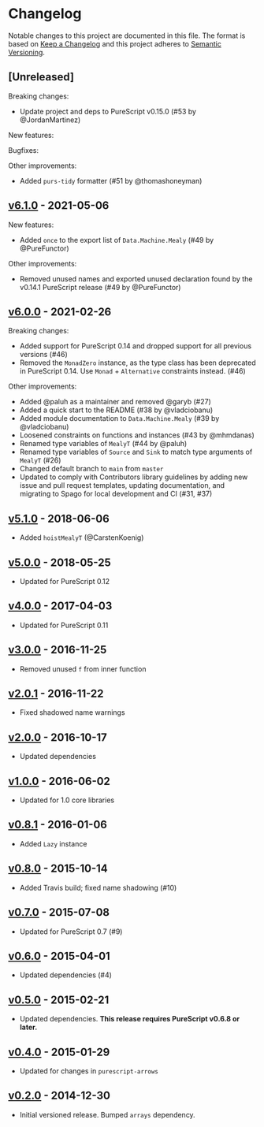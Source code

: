 # Changelog

Notable changes to this project are documented in this file. The format is based on [Keep a Changelog](https://keepachangelog.com/en/1.0.0/) and this project adheres to [Semantic Versioning](https://semver.org/spec/v2.0.0.html).

## [Unreleased]

Breaking changes:
- Update project and deps to PureScript v0.15.0 (#53 by @JordanMartinez)

New features:

Bugfixes:

Other improvements:
- Added `purs-tidy` formatter (#51 by @thomashoneyman)

## [v6.1.0](https://github.com/purescript-contrib/purescript-machines/releases/tag/v6.1.0) - 2021-05-06

New features:
- Added `once` to the export list of `Data.Machine.Mealy` (#49 by @PureFunctor)

Other improvements:
- Removed unused names and exported unused declaration found by the v0.14.1 PureScript release (#49 by @PureFunctor)

## [v6.0.0](https://github.com/purescript-contrib/purescript-machines/releases/tag/v6.0.0) - 2021-02-26

Breaking changes:
- Added support for PureScript 0.14 and dropped support for all previous versions (#46)
- Removed the `MonadZero` instance, as the type class has been deprecated in PureScript 0.14. Use `Monad` + `Alternative` constraints instead. (#46)

Other improvements:
- Added @paluh as a maintainer and removed @garyb (#27)
- Added a quick start to the README (#38 by @vladciobanu)
- Added module documentation to `Data.Machine.Mealy` (#39 by @vladciobanu)
- Loosened constraints on functions and instances (#43 by @mhmdanas)
- Renamed type variables of `MealyT` (#44 by @paluh)
- Renamed type variables of `Source` and `Sink` to match type arguments of `MealyT` (#26)
- Changed default branch to `main` from `master`
- Updated to comply with Contributors library guidelines by adding new issue and pull request templates, updating documentation, and migrating to Spago for local development and CI (#31, #37)

## [v5.1.0](https://github.com/purescript-contrib/purescript-machines/releases/tag/v5.1.0) - 2018-06-06

- Added `hoistMealyT` (@CarstenKoenig)

## [v5.0.0](https://github.com/purescript-contrib/purescript-machines/releases/tag/v5.0.0) - 2018-05-25

- Updated for PureScript 0.12

## [v4.0.0](https://github.com/purescript-contrib/purescript-machines/releases/tag/v4.0.0) - 2017-04-03

- Updated for PureScript 0.11

## [v3.0.0](https://github.com/purescript-contrib/purescript-machines/releases/tag/v3.0.0) - 2016-11-25

- Removed unused `f` from inner function

## [v2.0.1](https://github.com/purescript-contrib/purescript-machines/releases/tag/v2.0.1) - 2016-11-22

- Fixed shadowed name warnings

## [v2.0.0](https://github.com/purescript-contrib/purescript-machines/releases/tag/v2.0.0) - 2016-10-17

- Updated dependencies

## [v1.0.0](https://github.com/purescript-contrib/purescript-machines/releases/tag/v1.0.0) - 2016-06-02

- Updated for 1.0 core libraries

## [v0.8.1](https://github.com/purescript-contrib/purescript-machines/releases/tag/v0.8.1) - 2016-01-06

- Added `Lazy` instance

## [v0.8.0](https://github.com/purescript-contrib/purescript-machines/releases/tag/v0.8.0) - 2015-10-14

- Added Travis build; fixed name shadowing (#10)

## [v0.7.0](https://github.com/purescript-contrib/purescript-machines/releases/tag/v0.7.0) - 2015-07-08

- Updated for PureScript 0.7 (#9)

## [v0.6.0](https://github.com/purescript-contrib/purescript-machines/releases/tag/v0.6.0) - 2015-04-01

- Updated dependencies (#4)

## [v0.5.0](https://github.com/purescript-contrib/purescript-machines/releases/tag/v0.5.0) - 2015-02-21

- Updated dependencies. **This release requires PureScript v0.6.8 or later.**

## [v0.4.0](https://github.com/purescript-contrib/purescript-machines/releases/tag/v0.4.0) - 2015-01-29

- Updated for changes in `purescript-arrows`

## [v0.2.0](https://github.com/purescript-contrib/purescript-machines/releases/tag/v0.2.0) - 2014-12-30

- Initial versioned release. Bumped `arrays` dependency.
